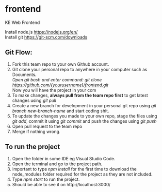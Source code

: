 # frontend
KE Web Frontend

Install node.js https://nodejs.org/en/    
Install git https://git-scm.com/downloads

## Git Flow:
1. Fork this team repo to your own Github account.
2. Git clone your personal repo to anywhere in your computer such as Documents.   
*Open git bash and enter command: git clone https://github.com/{yourusername}/frontend.git*    
Now you will have the project in your com
3. To make changes, **always pull from the team repo first** to get latest changes using *git pull*
4. Create a new branch for development in your personal git repo using *git branch new-branch-name* and start coding shit.
5. To update the changes you made to your own repo, stage the files using *git add*, commit it using *git commit* and push the changes using *git push*
6. Open pull request to the team repo 
6. Merge if nothing wrong.

## To run the project

1. Open the folder in some IDE eg Visual Studio Code.
2. Open the terminal and go to the project path.
3. Important to type *npm install* for the first time to download the node_modules folder required for the project as they are not included.
4. Type *npm start* to run the project.
5. Should be able to see it on http://localhost:3000/
